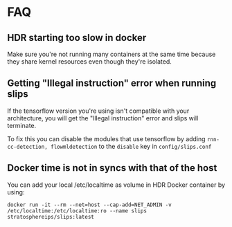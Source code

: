 # FAQ

## HDR starting too slow in docker

Make sure you're not running many containers at the same time because they share kernel resources
even though they're isolated.


## Getting "Illegal instruction" error when running slips

If the tensorflow version you're using isn't compatible with your architecture,
you will get the "Illegal instruction" error and slips will terminate.

To fix this you can disable the modules that use tensorflow by adding
```rnn-cc-detection, flowmldetection``` to the ```disable``` key in ```config/slips.conf```


## Docker time is not in syncs with that of the host

You can add your local /etc/localtime as volume in HDR Docker container by using:

```
docker run -it --rm --net=host --cap-add=NET_ADMIN -v /etc/localtime:/etc/localtime:ro --name slips stratosphereips/slips:latest
```

